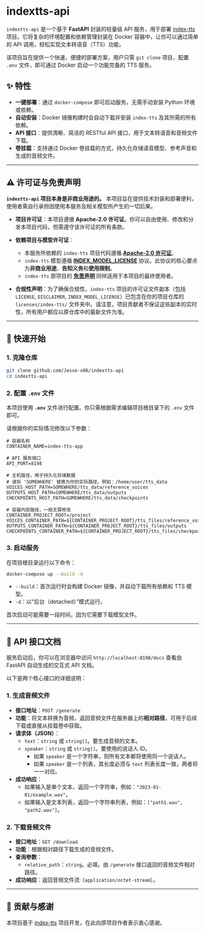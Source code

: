 # indextts-api

`indextts-api` 是一个基于 **FastAPI** 封装的轻量级 API 服务，用于部署 [index-tts](https://github.com/index-tts/index-tts) 项目。它将复杂的环境配置和依赖管理封装在 Docker 容器中，让你可以通过简单的 API 调用，轻松实现文本转语音（TTS）功能。

该项目旨在提供一个快速、便捷的部署方案，用户只需 `git clone` 项目，配置 `.env` 文件，即可通过 Docker 启动一个功能完备的 TTS 服务。

## ✨ 特性

- **一键部署**：通过 `docker-compose` 即可启动服务，无需手动安装 Python 环境或依赖。
- **自动安装**：Docker 镜像构建时会自动下载并安装 `index-tts` 及其所需的所有依赖。
- **API 接口**：提供清晰、简洁的 RESTful API 接口，用于文本转语音和音频文件下载。
- **卷挂载**：支持通过 Docker 卷挂载的方式，持久化存储语音模型、参考声音和生成的音频文件。

---

## ⚠️ 许可证与免责声明

**`indextts-api` 项目本身是非商业用途的。** 本项目旨在提供技术封装和部署便利，使用者需自行承担因使用本服务及相关模型所产生的一切后果。

* **项目许可证**：本项目遵循 **Apache-2.0 许可证**。你可以自由使用、修改和分发本项目代码，但需遵守该许可证的所有条款。

* **依赖项目与模型许可证**：
  * 本服务所依赖的 `index-tts` 项目代码遵循 **[Apache-2.0 许可证](https://github.com/index-tts/index-tts/blob/main/LICENSE)**。
  * `index-tts` 模型遵循 **[INDEX_MODEL_LICENSE](https://github.com/index-tts/index-tts/blob/main/INDEX_MODEL_LICENSE)** 协议。此协议的核心要点为**非商业用途**、**告知义务**和**使用限制**。
  * `index-tts` 原项目的 **[免责声明](https://github.com/index-tts/index-tts/blob/main/DISCLAIMER)** 同样适用于本项目的最终使用者。

* **合规性声明**：为了确保合规性，`index-tts` 项目的许可证文件副本（包括 `LICENSE`, `DISCLAIMER`, `INDEX_MODEL_LICENSE`）已包含在你的项目仓库的 `licenses/index-tts/` 文件夹中。请注意，项目贡献者不保证这些副本的实时性，所有用户都应以原仓库中的最新文件为准。

---

## 🚀 快速开始

### 1. 克隆仓库

```bash
git clone github.com/Jesse-x86/indextts-api
cd indextts-api
````

### 2\. 配置 `.env` 文件

本项目使用 **`.env`** 文件进行配置。你只需根据需求编辑项目根目录下的 `.env` 文件即可。

请根据你的实际情况修改以下参数：

```env
# 容器名称
CONTAINER_NAME=index-tts-app

# API 服务端口
API_PORT=8198

# 主机路径，用于持久化存储数据
# 请将 'SOMEWHERE' 替换为你的实际路径，例如：/home/user/tts_data
VOICES_HOST_PATH=SOMEWHERE/tts_data/reference_voices
OUTPUTS_HOST_PATH=SOMEWHERE/tts_data/outputs
CHECKPOINTS_HOST_PATH=SOMEWHERE/tts_data/checkpoints

# 容器内部路径，一般无需修改
CONTAINER_PROJECT_ROOT=/project
VOICES_CONTAINER_PATH=${CONTAINER_PROJECT_ROOT}/tts_files/reference_voices
OUTPUTS_CONTAINER_PATH=${CONTAINER_PROJECT_ROOT}/tts_files/outputs
CHECKPOINTS_CONTAINER_PATH=${CONTAINER_PROJECT_ROOT}/tts_files/checkpoints
```

### 3\. 启动服务

在项目根目录运行以下命令：

```bash
docker-compose up --build -d
```

  * `--build`：首次运行时会构建 Docker 镜像，并自动下载所有依赖和 TTS 模型。
  * `-d`：以“后台（detached）”模式运行。

首次启动可能需要一段时间，因为它需要下载模型文件。

-----

## 🎯 API 接口文档

服务启动后，你可以在浏览器中访问 `http://localhost:8198/docs` 查看由 FastAPI 自动生成的交互式 API 文档。

以下是两个核心接口的详细说明：

### 1\. 生成音频文件

  - **接口地址**：`POST /generate`
  - **功能**：将文本转换为音频，返回音频文件在服务器上的**相对路径**，可用于后续下载或直接从挂载卷中获取。
  - **请求体（JSON）**：
      - `text`：`string` 或 `string[]`。要生成音频的文本。
      - `speaker`：`string` 或 `string[]`。要使用的说话人 ID。
          * 如果 `speaker` 是一个字符串，则所有文本都将使用同一个说话人。
          * 如果 `speaker` 是一个列表，其长度必须与 `text` 列表长度一致，两者将一一对应。
  - **成功响应**：
      - 如果输入是单个文本，返回一个字符串，例如：`"2023-01-01/example.wav"`。
      - 如果输入是文本列表，返回一个字符串列表，例如：`["path1.wav", "path2.wav"]`。

### 2\. 下载音频文件

  - **接口地址**：`GET /download`
  - **功能**：根据相对路径下载生成的音频文件。
  - **查询参数**：
      - `relative_path`：`string`。必填。由 `/generate` 接口返回的音频文件相对路径。
  - **成功响应**：返回音频文件流（`application/octet-stream`）。

-----

## 🤝 贡献与感谢

本项目基于 [index-tts](https://github.com/index-tts/index-tts) 项目开发，在此向原项目作者表示衷心感谢。
